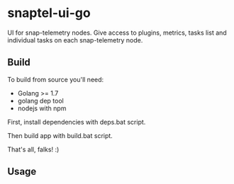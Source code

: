 # snaptel-ui-go
UI for snap-telemetry nodes. Give access to plugins, metrics, tasks list and individual tasks on each snap-telemetry node.

## Build
To build from source you'll need:
* Golang >= 1.7
* golang dep tool
* nodejs with npm

First, install dependencies with deps.bat script.

Then build app with build.bat script.

That's all, falks! :)

## Usage
